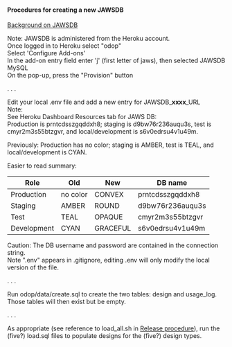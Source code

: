 #### Procedures for creating a new JAWSDB

[Background on JAWSDB](https://devcenter.heroku.com/articles/jawsdb)

Note:  JAWSDB is administered from the Heroku account.   
Once logged in to Heroku select "odop"   
Select 'Configure Add-ons'   
In the add-on entry field enter 'j' (first letter of jaws), then selected JAWSDB MySQL   
On the pop-up, press the "Provision" button   

 . . .   
 
Edit your local .env file and add a new entry for JAWSDB\_**xxxx**\_URL   
Note:  
See Heroku Dashboard Resources tab for JAWS DB:  
Production is prntcdsszgqddxh8; staging is d9bw76r236auqu3s, test is cmyr2m3s55btzgvr, and local/development is s6v0edrsu4v1u49m.   
   
Previously: Production has no color; staging is AMBER, test is TEAL, and local/development is CYAN.   

Easier to read summary:  

Role | Old | New | DB name
--- | --- | --- | ---
Production | no color | CONVEX | prntcdsszgqddxh8
Staging | AMBER | ROUND | d9bw76r236auqu3s
Test | TEAL | OPAQUE | cmyr2m3s55btzgvr
Development | CYAN | GRACEFUL | s6v0edrsu4v1u49m

Caution: The DB username and password are contained in the connection string.   
Note ".env" appears in .gitignore, editing .env will only modify the local version of the file. 

 . . .   

Run odop/data/create.sql to create the two tables: design and usage_log.   
Those tables will then exist but be empty.

 . . .   

As appropriate (see reference to load_all.sh in [Release procedure](release)), 
run the (five?) load.sql files to populate designs for the (five?) design types.

